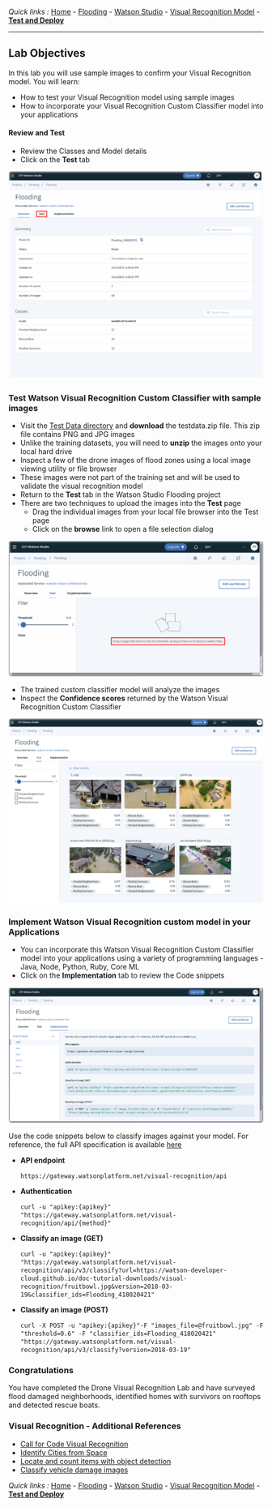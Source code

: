 *Quick links :*
[Home](/README.md) - [Flooding](FLOODING.md) - [Watson Studio](STUDIO.md) - [Visual Recognition Model](VISRECO.md) - [**Test and Deploy**](VRMTEST.md)
***

## Lab Objectives

In this lab you will use sample images to confirm your Visual Recognition model. You will learn:

- How to test your Visual Recognition model using sample images
- How to incorporate your Visual Recognition Custom Classifier model into your applications

#### Review and Test
- Review the Classes and Model details
- Click on the **Test** tab

![Watson Studio  screenshot](screenshots/WatsonStudio-VisualRecognitionModelSummary.png)

### Test Watson Visual Recognition Custom Classifier with sample images
- Visit the [Test Data directory](testdata) and **download** the testdata.zip file.  This zip file contains PNG and JPG images
- Unlike the training datasets, you will need to **unzip** the images onto your local hard drive
- Inspect a few of the drone images of flood zones using a local image viewing utility or file browser
- These images were not part of the training set and will be used to validate the visual recognition model
- Return to the **Test** tab in the Watson Studio Flooding project
- There are two techniques to upload the images into the **Test** page
  - Drag the individual images from your local file browser into the Test page
  - Click on the **browse** link to open a file selection dialog

![Watson Studio  screenshot](screenshots/WatsonStudio-VisualRecognitionModelTestBlank.png)

- The trained custom classifier model will analyze the images
- Inspect the **Confidence scores** returned by the Watson Visual Recognition Custom Classifier

![Watson Studio  screenshot](screenshots/WatsonStudio-VisualRecognitionModelTestResults.png)

### Implement Watson Visual Recognition custom model in your Applications
- You can incorporate this Watson Visual Recognition Custom Classifier model into your applications using a variety of programming languages - Java, Node, Python, Ruby, Core ML
- Click on the **Implementation** tab to review the Code snippets

![Watson Studio  screenshot](screenshots/WatsonStudio-VisualRecognitionModelImplement.png)

Use the code snippets below to classify images against your model. For reference, the full API specification is available [here](https://www.ibm.com/watson/developercloud/visual-recognition/api/v3/)

- **API endpoint**

  ```
  https://gateway.watsonplatform.net/visual-recognition/api
  ```

- **Authentication**

  ```
  curl -u "apikey:{apikey}" "https://gateway.watsonplatform.net/visual-recognition/api/{method}"
  ```

- **Classify an image (GET)**

  ```
  curl -u "apikey:{apikey}" "https://gateway.watsonplatform.net/visual-recognition/api/v3/classify?url=https://watson-developer-cloud.github.io/doc-tutorial-downloads/visual-recognition/fruitbowl.jpg&version=2018-03-19&classifier_ids=Flooding_418020421"
  ```

- **Classify an image (POST)**

  ```
  curl -X POST -u "apikey:{apikey}"-F "images_file=@fruitbowl.jpg" -F "threshold=0.6" -F "classifier_ids=Flooding_418020421" "https://gateway.watsonplatform.net/visual-recognition/api/v3/classify?version=2018-03-19"
  ```

### Congratulations
  You have completed the Drone Visual Recognition Lab and have surveyed flood damaged neighborhoods, identified homes with survivors on rooftops and detected rescue boats.


### Visual Recognition - Additional References
- [Call for Code Visual Recognition](https://developer.ibm.com/callforcode/resources/visual-recognition/)
- [Identify Cities from Space](https://developer.ibm.com/code/patterns/identify-cities-from-space/)
- [Locate and count items with object detection](https://developer.ibm.com/code/patterns/locate-and-count-items-with-object-detection/)
- [Classify vehicle damage images](https://developer.ibm.com/code/patterns/classify-vehicle-damage-images/)

*Quick links :*
[Home](/README.md) - [Flooding](FLOODING.md) - [Watson Studio](STUDIO.md) - [Visual Recognition Model](VISRECO.md) - [**Test and Deploy**](VRMTEST.md)
